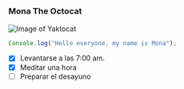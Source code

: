 #
### Mona The Octocat ###

![Image of Yaktocat](https://pngimg.com/uploads/github/github_PNG22.png)


``` javascript
Console.log("Hello everyone, my name is Mona");
```

- [x] Levantarse a las 7:00 am.
- [x] Meditar una hora
- [ ] Preparar el desayuno

